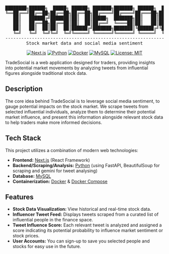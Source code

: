 <div align="center">
<pre>
████████╗██████╗  █████╗ ██████╗ ███████╗███████╗ ██████╗  ██████╗██╗ █████╗ ██╗     
╚══██╔══╝██╔══██╗██╔══██╗██╔══██╗██╔════╝██╔════╝██╔═══██╗██╔════╝██║██╔══██╗██║     
   ██║   ██████╔╝███████║██║  ██║█████╗  ███████╗██║   ██║██║     ██║███████║██║     
   ██║   ██╔══██╗██╔══██║██║  ██║██╔══╝  ╚════██║██║   ██║██║     ██║██╔══██║██║     
   ██║   ██║  ██║██║  ██║██████╔╝███████╗███████║╚██████╔╝╚██████╗██║██║  ██║███████╗
   ╚═╝   ╚═╝  ╚═╝╚═╝  ╚═╝╚═════╝ ╚══════╝╚══════╝ ╚═════╝  ╚═════╝╚═╝╚═╝  ╚═╝╚══════╝
-------------------------------------------------------------------------------------
Stock market data and social media sentiment
</pre>

[![Next.js](https://img.shields.io/badge/Next-black?style=flat&logo=next.js&logoColor=white)](https://nextjs.org/) [![Python](https://img.shields.io/badge/Python-3.13%2B-blue?style=flat&logo=python&logoColor=white)](https://www.python.org/) [![Docker](https://img.shields.io/badge/Docker-blue?style=flat&logo=docker&logoColor=white)](https://www.docker.com/) [![MySQL](https://img.shields.io/badge/MySQL-005C84?style=flat&logo=mysql&logoColor=white)](https://www.mysql.com/) [![License: MIT](https://img.shields.io/badge/License-MIT-yellow.svg)](https://opensource.org/licenses/MIT)

</div>

TradeSocial is a web application designed for traders, providing insights into potential market movements by analyzing tweets from influential figures alongside traditional stock data.

## Description

The core idea behind TradeSocial is to leverage social media sentiment, to gauge potential impacts on the stock market. We scrape tweets from selected influential individuals, analyze them to determine their potential market influence, and present this information alongside relevant stock data to help traders make more informed decisions.

## Tech Stack

This project utilizes a combination of modern web technologies:

-   **Frontend:** [Next.js](https://nextjs.org/) (React Framework)
-   **Backend/Scraping/Analysis:** [Python](https://www.python.org/) (using FastAPI, BeautifulSoup for scraping and gemini for tweet analysing)
-   **Database:** [MySQL](https://www.mysql.com/)
-   **Containerization:** [Docker](https://www.docker.com/) & [Docker Compose](https://docs.docker.com/compose/)

## Features

-   **Stock Data Visualization:** View historical and real-time stock data.
-   **Influencer Tweet Feed:** Displays tweets scraped from a curated list of influential people in the finance space.
-   **Tweet Influence Score:** Each relevant tweet is analyzed and assigned a score indicating its potential probability to influence market sentiment or stock prices.
-   **User Accounts:** You can sign-up to save you selected people and stocks for easy use in the future.
